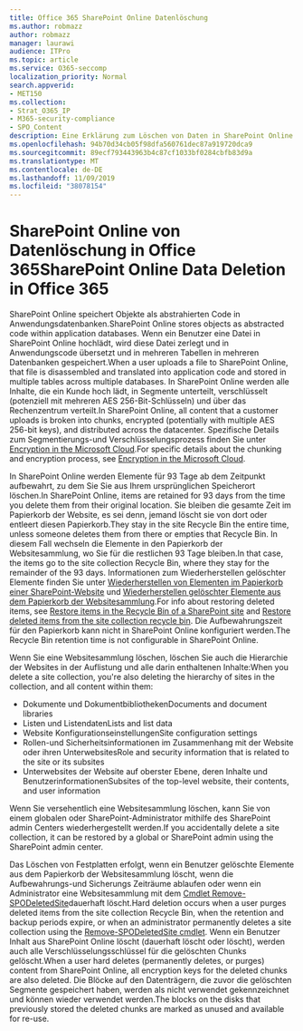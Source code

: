 ```yaml
---
title: Office 365 SharePoint Online Datenlöschung
ms.author: robmazz
author: robmazz
manager: laurawi
audience: ITPro
ms.topic: article
ms.service: O365-seccomp
localization_priority: Normal
search.appverid:
- MET150
ms.collection:
- Strat_O365_IP
- M365-security-compliance
- SPO_Content
description: Eine Erklärung zum Löschen von Daten in SharePoint Online.
ms.openlocfilehash: 94b70d34cb05f98dfa560761dec87a919720dca9
ms.sourcegitcommit: 89ecf793443963b4c87cf1033bf0284cbfb83d9a
ms.translationtype: MT
ms.contentlocale: de-DE
ms.lasthandoff: 11/09/2019
ms.locfileid: "38078154"
---
```

# <a name="sharepoint-online-data-deletion-in-office-365"></a><span data-ttu-id="5c08e-103">SharePoint Online von Datenlöschung in Office 365</span><span class="sxs-lookup"><span data-stu-id="5c08e-103">SharePoint Online Data Deletion in Office 365</span></span>

<span data-ttu-id="5c08e-104">SharePoint Online speichert Objekte als abstrahierten Code in Anwendungsdatenbanken.</span><span class="sxs-lookup"><span data-stu-id="5c08e-104">SharePoint Online stores objects as abstracted code within application databases.</span></span> <span data-ttu-id="5c08e-105">Wenn ein Benutzer eine Datei in SharePoint Online hochlädt, wird diese Datei zerlegt und in Anwendungscode übersetzt und in mehreren Tabellen in mehreren Datenbanken gespeichert.</span><span class="sxs-lookup"><span data-stu-id="5c08e-105">When a user uploads a file to SharePoint Online, that file is disassembled and translated into application code and stored in multiple tables across multiple databases.</span></span> <span data-ttu-id="5c08e-106">In SharePoint Online werden alle Inhalte, die ein Kunde hoch lädt, in Segmente unterteilt, verschlüsselt (potenziell mit mehreren AES 256-Bit-Schlüsseln) und über das Rechenzentrum verteilt.</span><span class="sxs-lookup"><span data-stu-id="5c08e-106">In SharePoint Online, all content that a customer uploads is broken into chunks, encrypted (potentially with multiple AES 256-bit keys), and distributed across the datacenter.</span></span> <span data-ttu-id="5c08e-107">Spezifische Details zum Segmentierungs-und Verschlüsselungsprozess finden Sie unter [Encryption in the Microsoft Cloud](https://docs.microsoft.com/microsoft-365/compliance/office-365-encryption-in-the-microsoft-cloud-overview).</span><span class="sxs-lookup"><span data-stu-id="5c08e-107">For specific details about the chunking and encryption process, see [Encryption in the Microsoft Cloud](https://docs.microsoft.com/microsoft-365/compliance/office-365-encryption-in-the-microsoft-cloud-overview).</span></span> 

<span data-ttu-id="5c08e-108">In SharePoint Online werden Elemente für 93 Tage ab dem Zeitpunkt aufbewahrt, zu dem Sie Sie aus Ihrem ursprünglichen Speicherort löschen.</span><span class="sxs-lookup"><span data-stu-id="5c08e-108">In SharePoint Online, items are retained for 93 days from the time you delete them from their original location.</span></span> <span data-ttu-id="5c08e-109">Sie bleiben die gesamte Zeit im Papierkorb der Website, es sei denn, jemand löscht sie von dort oder entleert diesen Papierkorb.</span><span class="sxs-lookup"><span data-stu-id="5c08e-109">They stay in the site Recycle Bin the entire time, unless someone deletes them from there or empties that Recycle Bin.</span></span> <span data-ttu-id="5c08e-110">In diesem Fall wechseln die Elemente in den Papierkorb der Websitesammlung, wo Sie für die restlichen 93 Tage bleiben.</span><span class="sxs-lookup"><span data-stu-id="5c08e-110">In that case, the items go to the site collection Recycle Bin, where they stay for the remainder of the 93 days.</span></span> <span data-ttu-id="5c08e-111">Informationen zum Wiederherstellen gelöschter Elemente finden Sie unter [Wiederherstellen von Elementen im Papierkorb einer SharePoint-Website](https://support.office.com/article/6df466b6-55f2-4898-8d6e-c0dff851a0be#ID0EAADAAA=Online
) und [Wiederherstellen gelöschter Elemente aus dem Papierkorb der Websitesammlung](https://support.office.com/article/5fa924ee-16d7-487b-9a0a-021b9062d14b).</span><span class="sxs-lookup"><span data-stu-id="5c08e-111">For info about restoring deleted items, see [Restore items in the Recycle Bin of a SharePoint site](https://support.office.com/article/6df466b6-55f2-4898-8d6e-c0dff851a0be#ID0EAADAAA=Online
) and [Restore deleted items from the site collection recycle bin](https://support.office.com/article/5fa924ee-16d7-487b-9a0a-021b9062d14b).</span></span> <span data-ttu-id="5c08e-112">Die Aufbewahrungszeit für den Papierkorb kann nicht in SharePoint Online konfiguriert werden.</span><span class="sxs-lookup"><span data-stu-id="5c08e-112">The Recycle Bin retention time is not configurable in SharePoint Online.</span></span>

<span data-ttu-id="5c08e-113">Wenn Sie eine Websitesammlung löschen, löschen Sie auch die Hierarchie der Websites in der Auflistung und alle darin enthaltenen Inhalte:</span><span class="sxs-lookup"><span data-stu-id="5c08e-113">When you delete a site collection, you're also deleting the hierarchy of sites in the collection, and all content within them:</span></span>

- <span data-ttu-id="5c08e-114">Dokumente und Dokumentbibliotheken</span><span class="sxs-lookup"><span data-stu-id="5c08e-114">Documents and document libraries</span></span>
- <span data-ttu-id="5c08e-115">Listen und Listendaten</span><span class="sxs-lookup"><span data-stu-id="5c08e-115">Lists and list data</span></span>
- <span data-ttu-id="5c08e-116">Website Konfigurationseinstellungen</span><span class="sxs-lookup"><span data-stu-id="5c08e-116">Site configuration settings</span></span>
- <span data-ttu-id="5c08e-117">Rollen-und Sicherheitsinformationen im Zusammenhang mit der Website oder ihren Unterwebsites</span><span class="sxs-lookup"><span data-stu-id="5c08e-117">Role and security information that is related to the site or its subsites</span></span>
- <span data-ttu-id="5c08e-118">Unterwebsites der Website auf oberster Ebene, deren Inhalte und Benutzerinformationen</span><span class="sxs-lookup"><span data-stu-id="5c08e-118">Subsites of the top-level website, their contents, and user information</span></span>

<span data-ttu-id="5c08e-119">Wenn Sie versehentlich eine Websitesammlung löschen, kann Sie von einem globalen oder SharePoint-Administrator mithilfe des SharePoint admin Centers wiederhergestellt werden.</span><span class="sxs-lookup"><span data-stu-id="5c08e-119">If you accidentally delete a site collection, it can be restored by a global or SharePoint admin using the SharePoint admin center.</span></span> 

<span data-ttu-id="5c08e-120">Das Löschen von Festplatten erfolgt, wenn ein Benutzer gelöschte Elemente aus dem Papierkorb der Websitesammlung löscht, wenn die Aufbewahrungs-und Sicherungs Zeiträume ablaufen oder wenn ein Administrator eine Websitesammlung mit dem [Cmdlet Remove-SPODeletedSite](/powershell/module/sharepoint-online/Remove-SPODeletedSite?view=sharepoint-ps)dauerhaft löscht.</span><span class="sxs-lookup"><span data-stu-id="5c08e-120">Hard deletion occurs when a user purges deleted items from the site collection Recycle Bin, when the retention and backup periods expire, or when an administrator permanently deletes a site collection using the [Remove-SPODeletedSite cmdlet](/powershell/module/sharepoint-online/Remove-SPODeletedSite?view=sharepoint-ps).</span></span> <span data-ttu-id="5c08e-121">Wenn ein Benutzer Inhalt aus SharePoint Online löscht (dauerhaft löscht oder löscht), werden auch alle Verschlüsselungsschlüssel für die gelöschten Chunks gelöscht.</span><span class="sxs-lookup"><span data-stu-id="5c08e-121">When a user hard deletes (permanently deletes, or purges) content from SharePoint Online, all encryption keys for the deleted chunks are also deleted.</span></span> <span data-ttu-id="5c08e-122">Die Blöcke auf den Datenträgern, die zuvor die gelöschten Segmente gespeichert haben, werden als nicht verwendet gekennzeichnet und können wieder verwendet werden.</span><span class="sxs-lookup"><span data-stu-id="5c08e-122">The blocks on the disks that previously stored the deleted chunks are marked as unused and available for re-use.</span></span>
